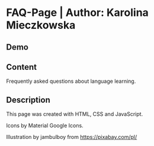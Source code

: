 # FAQ-Page | Author: Karolina Mieczkowska

## Demo

## Content

Frequently asked questions about language learning.

## Description

This page was created with HTML, CSS and JavaScript.

Icons by Material Google Icons.

Illustration by jambulboy from https://pixabay.com/pl/